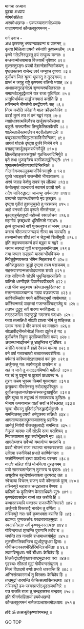 मागचा अध्याय  
पुढचा अध्याय  
श्रीगर्गसंहिता  
अश्वमेधखण्डः - एकपञ्चाशत्तमोऽध्यायः  
यादवगणानां कौन्तलपुरगमनम् -  
  
गर्ग उवाच -  
अथ कृष्णस्तु भगवान्यादवानां च पालनम् ॥  
कृत्वा मिलित्वा प्रययौ रथेनापि कुशस्थलीम् ॥१॥  
कृष्णे गतेऽनिरुद्धस्तु हयं सम्पूज्य यत्नतः ॥  
बन्धनान्मोचयामास विजयार्थे नृपेश्वर ॥२॥  
मुक्तस्तुरङ्गः प्रययौ देशान्देशान्विलोकयन् ॥  
पृष्ठतस्तस्य राजेन्द्र त्वरं जग्मुश्च वृष्णयः ॥३॥  
दुर्योधनं जितं श्रुत्वा भूपास्तु तं तुरङ्गमम् ॥  
प्राप्तं न जगृहू राष्ट्रे कृष्णस्य बलिनो भयात् ॥४॥  
अथाव्रजत्तुरङ्गोऽयं शृण्वन्पश्यन्नितस्ततः ॥  
सम्प्राप्तोऽभूद्‌द्वैतवने यत्र राजा युधिष्ठिरः ॥५॥  
भ्रातृभिर्भार्यया सार्द्धं वनवासं करोति हि ॥  
तस्मिन्वने भीमसेनो वनद्वीपगणैः सह ॥६॥  
नित्यं करोति क्रीडां वै बालः क्रीडनकैरिव ॥  
ददर्श तुरगं तत्र तं वनं गह्वरं महत् ॥७॥  
न्यग्रोधाश्वत्थबिल्वैश्च खर्जूरपनसैस्तथा ॥  
बकुलैः सप्तपर्णैश्च तिन्दुकैस्तिलकैरपि ॥८॥  
शालैस्तालैस्तमालैश्च बदरीलोध्रपाटलैः ॥  
बब्बूरशाल्मलीवेणूपलाशादिभीरन्वितम् ॥९॥  
आगतं घोटकं दृष्ट्वा दुर्जरे निर्जने वने ॥  
वराहमृगशार्दूलवृकसर्पगणैर्युते ॥१०॥  
झिल्लीझङ्कारसंयुक्ते गृध्रचिल्लादिभिर्युते ॥  
वृते तथा भुजङ्गैश्च वल्मीकादर्द्धनिःसृतैः ॥११॥  
शृगालमर्कमहिषगवयादिभिरन्विते ॥  
नीलगोगजभल्लूकमार्जारैर्वनमानुषैः ॥ १२॥  
युक्ते भयङ्करे राजन्भीमो भीमपराक्रमः ॥  
अश्वं जग्राह केशेषु सपत्रं नृप लीलया ॥१३॥  
केनोत्सृष्टं वदन्वाक्यं स्वाश्रमं प्रययौ शनैः ॥  
तदैव चानिरुद्धाद्या आजग्मुः सर्वयादवाः ॥१४॥  
पश्यन्तो यज्ञगन्धर्वमरण्ये नृप कृच्छ्रतः ॥  
दृष्ट्वा गृहीतं तुरगमूचुस्ते तु परस्परम् ॥१५॥  
अहो वनचरो ह्येष दृश्यते भीमसेनवत् ॥  
बृहद्बाहुर्महापुष्टो महोच्चो रक्तलोचनः ॥१६॥  
महागौरः कृच्छ्रधरो धूलिलिप्तो गदाधरः ॥  
इत्थं ब्रुवन्तस्ते सर्वे पुनरूचुश्च तं जनम् ॥१७॥  
कस्त्वं श्रीराजराजन्यहयं नीत्वा क्व यास्यसि ॥  
तस्मान्मोचय शीघ्रं त्वां न चेद्धन्मो शिलीमुखैः ॥१८॥  
इति तद्वाक्यमाकर्ण्य हयं बद्ध्वा च गह्वरे ॥  
जगाम स्वगदां गुर्वीं भारायुतसमन्विताम् ॥१९॥  
तया जघान सङ्ग्रामे यादवान्भीमविक्रमः ॥  
निपेतुर्वृष्णयस्तत्र भीमेन निहताश्च ये ॥२०॥  
अनिरुद्धस्ततः क्रुद्धो दृष्ट्वा तस्य पराक्रमम् ॥  
सहस्रवारणान्मत्तान्नोदयामास शत्रवे ॥२१॥  
ततः सदिग्गजैः सोऽपि भूभृच्छिखरसन्निभैः ॥  
पातितो धरणीपृष्ठे विषाणैरवपीड्यते ॥२२॥  
ततो भीमः समुत्थाय क्रोधत्प्रस्फुरिताधरः ॥  
मत्तान्गजाञ्जघानाथ गदया वज्रकल्पया ॥२३॥  
कांश्चिच्चिक्षेप गगने काँश्चिद्‌भूमौ व्यपोथयत् ॥  
काँश्चिन्ममर्द पादाभ्यां गजान्काँश्चिद्‌गजेषु च ॥२४॥  
ततश्च दुद्रुवुः सर्वे वारणा भयविह्वला: ॥  
तदाऽऽजगाम सङ्क्रुद्धो गदस्तत्र गदाधरः ॥२५॥  
गत्वा तत्सन्निधौ सोऽपि ज्ञात्वा भीमं तु शङ्कितः ॥  
उवाच नत्वा हे वीर कस्त्वं वद ममाग्रतः ॥२६॥  
सोऽब्रवीद्‌भीमसेनोऽहं जित्वा द्यूतेन हे गद ॥  
दुर्योधनेन रिपुणा पुरान्निष्कासिता वयम् ॥२७॥  
अत्रस्थानाद्योजने तु भ्रातृभिश्च युधिष्ठिरः ॥  
करोति वनवासं वै ह्यहो दैवस्य मायया ॥२८॥  
वने वर्षा गताश्चाष्टौ चत्वारस्त्ववशेषिताः ॥  
वर्षमात्रं करिष्यामोऽज्ञातवासं वयं पुनः ॥२९॥  
अर्जुनस्तु गतः स्वर्गमाहूतो वासवेन च ॥  
अहं न जाने तु कदाऽऽगमिष्यति महीतले ॥३०॥  
गद त्वं तु यदूनां च कुशलं कथयस्व नः ॥  
तुरगः कस्य भूपस्य किमर्थं यूयमागताः ॥३१॥  
इत्युक्त्वा मीमसेनस्तु रुरोदाश्रुपरिप्लुतः ॥  
दुर्योधनकृतान्क्लेशान्संस्मरन्दुःखपूरितः ॥३२॥  
इति श्रुत्वा स तद्वाक्यं तं समाश्वास्य दुःखितः ॥  
भीमाय कथयामास वार्तां सर्वां च विस्तरात् ॥३३॥  
श्रुत्वा भीमस्तु मुदितोऽनिरुद्धाद्यैर्यदूत्तमैः ॥  
समन्वितस्तु प्रययौ धर्मपुत्रस्य सन्निधौ ॥३४॥  
आगतान्यादवाञ्छ्रुत्वाजातशत्रुः प्रहर्षितः ॥  
आनेतुं निर्ययौ राजन्नकुलाद्यैः समन्वितः ॥३५॥  
नेमुस्तं यादवाः सर्वे सोऽपि दत्वा वराशिषम् ॥  
निवासयामास मुदा सर्वान्द्वैतवने नृप ॥३६॥  
आगतेभ्यश्च सर्वेभ्यो यथायोग्यं यथारुचि ॥  
प्रददौ भोजनं राजा स्थाल्या भास्करदत्तया ॥३७॥  
उषित्वा रजनीमेकां प्रभाते कार्ष्णिनन्दनः ॥  
क्रतोर्निमन्त्रणं दत्त्वा पाडवेभ्यः परन्तप ॥३८॥  
यादवैः सहितः शीघ्रं मोचयित्वा तुरङ्गमम् ॥  
ययौ सारस्वतान्देशान् तुरगस्य च पृष्ठतः ॥३९॥  
अशूराँश्च बहून्देशांस्त्यक्त्वा तुरगराट् ततः ॥  
स्वेच्छया विचरन् राजन् ययौ कौन्तलकं पुरम् ॥४०॥  
तस्मिन्पुरे महाराज चन्द्रहासश्च वैष्णवः ॥  
पालितो यः कुलिन्देन केरलाधिपतेः सुतः ॥४१॥  
कृष्णदेवप्रसादेन राज्यं तत्र करोति हि ॥  
कथास्तस्यापि भक्तस्य राजञ्जैमिनिभारते ॥४२॥  
अर्जुनाग्रे विस्तराद्वै नारदेन तु वर्णिताः ॥  
तस्मिन्पुरे नराः सर्वे कृष्णभक्ता वसन्ति हि ॥४३॥  
ब्रह्मण्याः पुण्यकर्त्तारः परदारपराङ्‌मुखाः ॥  
स्वदारनिरताः सर्वे कृष्णपूजनतत्पराः ॥४४॥  
गोविन्दगाथां शृण्वन्ति पुराणानि तथैव च ॥  
जपन्ति तत्र नामानि राधामाधवयोर्मुदा ॥४५॥  
तुलसीमालिकाभिश्च ह्यूर्ध्वपुण्ड्रधरा द्विजाः ॥  
गोपीचन्दनकाश्मीरैर्हरिमन्दिरचर्चिताः ॥ ४६॥  
श्यामबिन्दुधराः सर्वे श्रीधराः केचिदेव हि ॥  
तिलकैर्द्वादशैर्युक्ताश्चाष्टमुद्राधराः पराः ॥४७॥  
गृहस्थाः शीतलां मुद्रां गोपीचन्दसंयुताम् ॥  
नित्यं विप्रादयो वर्णाः प्रभाते धारयन्ति हि ॥४८॥  
अग्निसंस्कारणार्थं तु विरक्ताः केचिदेव हि ॥  
तप्तमुद्रां धारयन्ति केचित्सन्न्यासिनस्तथा ॥४९॥  
तस्मिन्पुरे हयः पश्यन्प्राप्तोऽभूद्‌राजमन्दिरे ॥  
यत्र राजति राजा तु चन्द्रहासश्च चन्द्रवत् ॥५०॥  
इति श्रीगर्गसंहितायां हयमेधखण्डे  
कौन्तलपुरगमनं नामैकपञ्चाशत्तमोऽध्यायः ॥५१॥  
  
हरिः ॐ तत्सच्छ्रीकृष्णार्पणमस्तु ॥  
  
GO TOP
